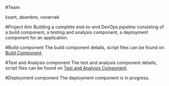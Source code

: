 #Team

ksant, abambre, vsnarvek

#Project Aim
Building a complete end-to-end DevOps pipeline consisting of a build component, a testing and analysis component, a deployment component for an application.


#Build component
The build component details, script files can be found on [Build Component](https://github.com/kaustubhsant/CSC591-DevOps-Project/tree/M1-build).

#Test and Analysis component
The test and analysis component details, script files can be found on [Test and Analysis Component](https://github.com/kaustubhsant/CSC591-DevOps-Project/tree/M2-test).

#Deployment component
The deployment component is in progress.